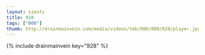 ```yaml
--- 
layout: sieutv
title: 928
tags: ["000"]
thumb: http://drainmainvein.com/media/videos/tmb/000/000/928/player.jpg
---
```

{% include drainmainvein key="928" %} 
